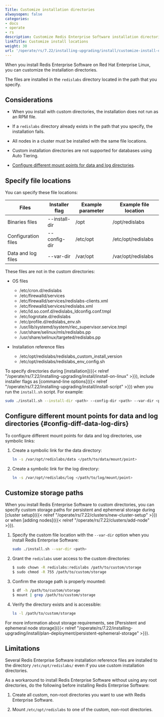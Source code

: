 ```yaml
---
Title: Customize installation directories
alwaysopen: false
categories:
- docs
- operate
- rs
description: Customize Redis Enterprise Software installation directories.
linkTitle: Customize install locations
weight: 30
url: '/operate/rs/7.22/installing-upgrading/install/customize-install-directories/'
---
```


When you install Redis Enterprise Software on Red Hat Enterprise Linux, you can customize the installation directories.

The files are installed in the `redislabs` directory located in the path that you specify.

## Considerations

- When you install with custom directories, the installation does not run as an RPM file.

- If a `redislabs` directory already exists in the path that you specify, the installation fails.

- All nodes in a cluster must be installed with the same file locations.

- Custom installation directories are not supported for databases using Auto Tiering.

- [Configure different mount points for data and log directories](#config-diff-data-log-dirs).

## Specify file locations

You can specify these file locations:

| Files               | Installer flag | Example parameter | Example file location |
| ------------------- | -------------- | ----------------- | --------------------- |
| Binaries files      | --install-dir  | /opt              | /opt/redislabs        |
| Configuration files | --config-dir   | /etc/opt          | /etc/opt/redislabs    |
| Data and log files  | --var-dir      | /var/opt          | /var/opt/redislabs    |

These files are not in the custom directories:

- OS files
    - /etc/cron.d/redislabs
    - /etc/firewalld/services
    - /etc/firewalld/services/redislabs-clients.xml
    - /etc/firewalld/services/redislabs.xml
    - /etc/ld.so.conf.d/redislabs_ldconfig.conf.tmpl
    - /etc/logrotate.d/redislabs
    - /etc/profile.d/redislabs_env.sh
    - /usr/lib/systemd/system/rlec_supervisor.service.tmpl
    - /usr/share/selinux/mls/redislabs.pp
    - /usr/share/selinux/targeted/redislabs.pp

- Installation reference files
    - /etc/opt/redislabs/redislabs_custom_install_version
    - /etc/opt/redislabs/redislabs_env_config.sh

To specify directories during [installation]({{< relref "/operate/rs/7.22/installing-upgrading/install/install-on-linux" >}}), include installer flags as [command-line options]({{< relref "/operate/rs/7.22/installing-upgrading/install/install-script" >}}) when you run the `install.sh` script. For example:

```sh
sudo ./install.sh --install-dir <path> --config-dir <path> --var-dir <path>
```

## Configure different mount points for data and log directories {#config-diff-data-log-dirs}

To configure different mount points for data and log directories, use symbolic links:

1. Create a symbolic link for the data directory:

    ```sh
    ln -s /var/opt/redislabs/data </path/to/data/mount/point>
    ```

1. Create a symbolic link for the log directory:

    ```sh
    ln -s /var/opt/redislabs/log </path/to/log/mount/point>
    ```

## Customize storage paths

When you install Redis Enterprise Software to custom directories, you can specify custom storage paths for persistent and ephemeral storage during [cluster setup]({{< relref "/operate/rs/7.22/clusters/new-cluster-setup" >}}) or when [adding nodes]({{< relref "/operate/rs/7.22/clusters/add-node" >}}).


1. Specify the custom file location with the `--var-dir` option when you install Redis Enterprise Software:

    ```sh
    sudo ./install.sh --var-dir <path>
    ```

2. Grant the `redislabs` user access to the custom directories:
   ```sh
   $ sudo chown -R redislabs:redislabs /path/to/custom/storage
   $ sudo chmod -R 755 /path/to/custom/storage
   ```

3. Confirm the storage path is properly mounted:
   ```sh
   $ df -h /path/to/custom/storage
   $ mount | grep /path/to/custom/storage
   ```

4. Verify the directory exists and is accessible:
   ```sh
   ls -l /path/to/custom/storage
   ```

For more information about storage requirements, see [Persistent and ephemeral node storage]({{< relref "/operate/rs/7.22/installing-upgrading/install/plan-deployment/persistent-ephemeral-storage" >}}).

## Limitations

Several Redis Enterprise Software installation reference files are installed to the directory `/etc/opt/redislabs/` even if you use custom installation directories.

As a workaround to install Redis Enterprise Software without using any root directories, do the following before installing Redis Enterprise Software:

1. Create all custom, non-root directories you want to use with Redis Enterprise Software.

1. Mount `/etc/opt/redislabs` to one of the custom, non-root directories.
